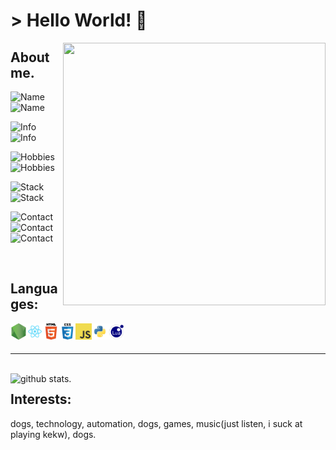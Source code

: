 # > Hello World! 👺

<img align="right" src="https://i.imgur.com/Cj5ebJp.png" width="420" height="420" />

## About me.

![Name](https://img.shields.io/static/v1?label=&message=Name%3A&color=111&style=flat-square)
![Name](https://img.shields.io/static/v1?label=&message=João%20Vitor%20Pugsley.&color=blue&style=flat-square)

![Info](https://img.shields.io/static/v1?label=&message=Info%3A&color=111&style=flat-square)
![Info](https://img.shields.io/static/v1?label=&message=18y,%20male,%20Brazil.&color=blue&style=flat-square)

![Hobbies](https://img.shields.io/static/v1?label=&message=Hobbies%3A&color=111&style=flat-square)
![Hobbies](https://img.shields.io/static/v1?label=&message=play%20games,%20bot%20development.&color=blue&style=flat-square)

![Stack](https://img.shields.io/static/v1?label=&message=Stack%3A&color=111&style=flat-square)
![Stack](https://img.shields.io/static/v1?label=&message=fullstack,%20back-end%20focused.&color=blue&style=flat-square)

![Contact](https://img.shields.io/static/v1?label=&message=Contact%3A&color=111&style=flat-square)
![Contact](https://img.shields.io/static/v1?logo=GMAIL&label=&message=joaopugsleyy%40gmail.com&color=blue&logoColor=white&style=flat-square)
![Contact](https://img.shields.io/static/v1?logo=discord&label=&message=Insannity%230243&color=blue&logoColor=white&style=flat-square)


<br />

## Languages:

<img align="left" alt="Node.js" width="26px" src="https://raw.githubusercontent.com/github/explore/80688e429a7d4ef2fca1e82350fe8e3517d3494d/topics/nodejs/nodejs.png" />
<img align="left" alt="React" width="26px" src="https://raw.githubusercontent.com/github/explore/80688e429a7d4ef2fca1e82350fe8e3517d3494d/topics/react/react.png" />
<img align="left" alt="HTML5" width="26px" src="https://raw.githubusercontent.com/github/explore/80688e429a7d4ef2fca1e82350fe8e3517d3494d/topics/html/html.png" />
<img align="left" alt="CSS3" width="26px" src="https://raw.githubusercontent.com/github/explore/80688e429a7d4ef2fca1e82350fe8e3517d3494d/topics/css/css.png" />
<img align="left" alt="JavaScript" width="26px" src="https://raw.githubusercontent.com/github/explore/80688e429a7d4ef2fca1e82350fe8e3517d3494d/topics/javascript/javascript.png" />
<img align="left" alt="Python" width="26px" src="https://raw.githubusercontent.com/github/explore/80688e429a7d4ef2fca1e82350fe8e3517d3494d/topics/python/python.png"/>
<img align="left" alt="Lua" width="26px" src="https://raw.githubusercontent.com/github/explore/80688e429a7d4ef2fca1e82350fe8e3517d3494d/topics/lua/lua.png" />

<br />
<br />

---

<br />

<img align="left" alt="github stats." src="https://github-readme-stats.vercel.app/api?username=insannityxd&show_icons=true&hide_border=true" />

## Interests:

dogs, technology, automation, dogs, games, music(just listen, i suck at playing kekw), dogs.
